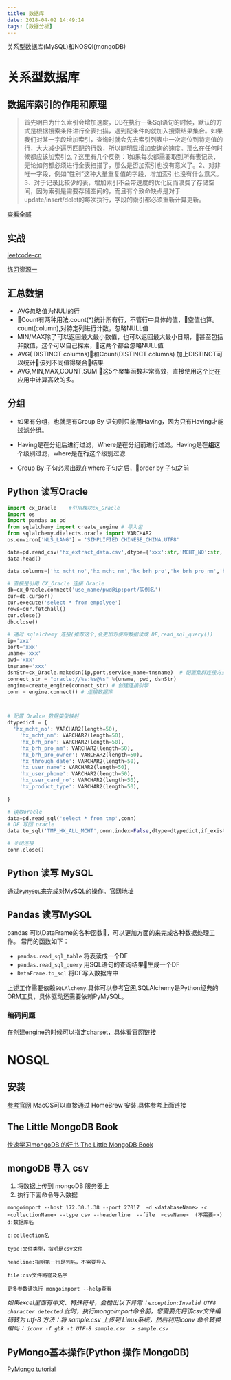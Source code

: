 ```yaml
---
title: 数据库
date: 2018-04-02 14:49:14
tags: [数据分析]
---
```


关系型数据库(MySQL)和NOSQl(mongoDB)<!--more-->

# 关系型数据库

## 数据库索引的作用和原理

> 首先明白为什么索引会增加速度，DB在执行一条Sql语句的时候，默认的方式是根据搜索条件进行全表扫描，遇到配条件的就加入搜索结果集合。如果我们对某一字段增加索引，查询时就会先去索引列表中一次定位到特定值的行，大大减少遍历匹配的行数，所以能明显增加查询的速度。那么在任何时候都应该加索引么？这里有几个反例：1如果每次都需要取到所有表记录，无论如何都必须进行全表扫描了，那么是否加索引也没有意义了。2、对非唯一字段，例如“性别”这种大量重复值的字段，增加索引也没有什么意义。3、对于记录比较少的表，增加索引不会带速度的优化反而浪费了存储空间，因为索引是需要存储空间的，而且有个致命缺点是对于update/insert/delet的每次执行，字段的索引都必须重新计算更新。

[查看全部](https://zhuanlan.zhihu.com/p/27862119)

## 实战

[leetcode-cn](https://leetcode-cn.com/problemset/database/)

[练习资源一](https://juejin.im/post/5b2855bf6fb9a00e6678a42e)

## 汇总数据

- AVG忽略值为NULl的行
- Count有两种用法.count(*)统计所有行，不管行中具体的值，空值也算。count(column),对特定列进行计数，忽略NULL值
- MIN/MAX除了可以返回最大最小数值，也可以返回最大最小日期，甚至包括非数值，这个可以自己探索，这两个都会忽略NULL值
- AVG( DISTINCT columns)和Count(DISTINCT columns) 加上DISTINCT可以统计该列不同值得聚合结果
- AVG,MIN,MAX,COUNT,SUM 这5个聚集函数非常高效，直接使用这个比在应用中计算高效的多。

## 分组

- 如果有分组，也就是有Group By 语句则只能用Having，因为只有Having才能过滤分组。

- Having是在分组后进行过滤，Where是在分组前进行过滤。Having是在**组**这个级别过滤，where是在**行**这个级别过滤

- Group By 子句必须出现在where子句之后，order by 子句之前

## Python 读写Oracle
```python 
import cx_Oracle    #引用模块cx_Oracle
import os
import pandas as pd
from sqlalchemy import create_engine # 导入包
from sqlalchemy.dialects.oracle import VARCHAR2
os.environ['NLS_LANG'] = 'SIMPLIFIED CHINESE_CHINA.UTF8'

data=pd.read_csv('hx_extract_data.csv',dtype={'xxx':str,'MCHT_NO':str,'xxx':str,'xxx':str})  #做好类型转换
data.head()

data.columns=['hx_mcht_no','hx_mcht_nm','hx_brh_pro','hx_brh_pro_nm','hx_brh_pro_owner','hx_through_date','hx_user_name','hx_user_phone','hx_user_card_no','hx_product_type']

# 直接是引用 CX_Oracle 连接 Oracle
db=cx_Oracle.connect('use_name/pwd@ip:port/实例名')
cur=db.cursor()
cur.execute('select * from empolyee')
rows=cur.fetchall()
cur.close()
db.close()

# 通过 sqlalchemy 连接(推荐这个,会更加方便将数据读成 DF,read_sql_query())
ip='xxx'
port='xxx'
uname='xxx'
pwd='xxx'
tnsname='xxx'
dsnStr=cx_Oracle.makedsn(ip,port,service_name=tnsname)  # 配置集群连接方式
connect_str = "oracle://%s:%s@%s" %(uname, pwd, dsnStr)
engine=create_engine(connect_str) # 创建连接引擎
conn = engine.connect() # 连接数据库



# 配置 Oralce 数据类型映射
dtypedict = {
  'hx_mcht_no': VARCHAR2(length=50),
    'hx_mcht_nm': VARCHAR2(length=50),
    'hx_brh_pro': VARCHAR2(length=50),
    'hx_brh_pro_nm': VARCHAR2(length=50),
    'hx_brh_pro_owner': VARCHAR2(length=50),
    'hx_through_date': VARCHAR2(length=50),
    'hx_user_name': VARCHAR2(length=50),
    'hx_user_phone': VARCHAR2(length=50),
    'hx_user_card_no': VARCHAR2(length=50),
    'hx_product_type': VARCHAR2(length=50),
    
}

# 读取oracle
data=pd.read_sql('select * from tmp',conn)
# DF 写回 oracle
data.to_sql('TMP_HX_ALL_MCHT',conn,index=False,dtype=dtypedict,if_exists='replace')

# 关闭连接
conn.close()

```

## Python 读写 MySQL

通过`PyMySQL`来完成对MySQL的操作。[官网地址](https://github.com/PyMySQL/PyMySQL)

## Pandas 读写MySQL

pandas 可以DataFrame的各种函数，可以更加方面的来完成各种数据处理工作。
常用的函数如下：

- `pandas.read_sql_table` 将表读成一个DF
- `pandas.read_sql_query` 用SQL语句的查询结果生成一个DF
- `DataFrame.to_sql` 将DF写入数据库中

上述工作需要依赖`SQLAlchemy`.具体可以参考[官网](https://docs.sqlalchemy.org/en/latest/),SQLAlchemy是Python经典的ORM工具，具体驱动还需要依赖PyMySQL。

### 编码问题

[在创建engine的时候可以指定charset，具体看官网链接](https://docs.sqlalchemy.org/en/latest/dialects/mysql.html#unicode)

# NOSQL

## 安装

[参考官网](https://docs.mongodb.com/manual/administration/install-community/)
MacOS可以直接通过 HomeBrew 安装.具体参考上面链接

## The Little MongoDB Book

[快速学习mongoDB 的好书 The Little MongoDB Book](https://github.com/ilivebox/the-little-mongodb-book/blob/master/zh-cn/mongodb.markdown)

## mongoDB 导入 csv

1. 将数据上传到 mongoDB 服务器上
2. 执行下面命令导入数据

```text
mongoimport --host 172.30.1.38 --port 27017  -d <databaseName> -c <collectionName> --type csv --headerline  --file  <csvName>  (不需要<>)
d:数据库名

c:collection名

type:文件类型，指明是csv文件

headline:指明第一行是列名，不需要导入

file:csv文件路径及名字

更多参数请执行 mongoimport --help查看
```

_如果excel里面有中文、特殊符号，会抛出以下异常：`exception:Invalid UTF8 character detected`
此时，执行mongoimport命令前，您需要先将该csv文件编码转为 utf-8
方法：将 sample.csv 上传到 Linux系统，然后利用iconv 命令转换编码：
`iconv -f gbk -t UTF-8 sample.csv  > sample.csv`_

## PyMongo基本操作(Python 操作 MongoDB)

[PyMongo tutorial](http://api.mongodb.com/python/current/tutorial.html)

